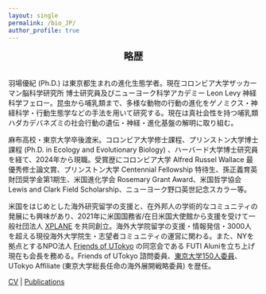 ```yaml
---
layout: single
permalink: /bio_JP/
author_profile: true
---
```


<div class="bioJP-content">
<h2 style="text-align: center; margin-top: 0; margin-bottom: 1.5em; font-size: 1.4em;">略歴</h2>

<div class="bioJP-content">

羽場優紀 (Ph.D.) は東京都生まれの進化生態学者。現在コロンビア大学ザッカーマン脳科学研究所 博士研究員及びニューヨーク科学アカデミー Leon Levy 神経科学フェロー。昆虫から哺乳類まで、多様な動物の行動の進化をゲノミクス・神経科学・行動生態学などの手法を用いて研究する。現在は真社会性を持つ哺乳類ハダカデバネズミの社会行動の遺伝・神経・進化基盤の解明に取り組む。

</div>

<div class="bioJP-content">

麻布高校・東京大学卒後渡米。コロンビア大学修士課程、プリンストン大学博士課程 (Ph.D. in Ecology and Evolutionary Biology) 、ハーバード大学博士研究員を経て、2024年から現職。受賞歴にコロンビア大学 Alfred Russel Wallace 最優秀修士論文賞、プリンストン大学 Centennial Fellowship 特待生、孫正義育英財団奨学金第1期生、米国進化学会 Rosemary Grant Award、米国哲学協会 Lewis and Clark Field Scholarship、ニューヨーク野口英世記念スカラー等。

</div>

<div class="bioJP-content">

米国をはじめとした海外研究留学の支援と、在外邦人の学術的なコミュニティの発展にも興味があり、2021年に米国国務省/在日米国大使館から支援を受けて一般社団法人 <a href="https://xplane.jp/" target="_blank">XPLANE</a> を共同創立。海外大学院留学の支援・情報発信・3000人を超える現役海外大学院生・志望者コミュニティの運営に関わる。また、NYを拠点とするNPO法人 <a href="https://www.friendsofutokyo.org/ja/" target="_blank">Friends of UTokyo</a> の同窓会である FUTI Aluniを立ち上げ現在も会長を務める。Friends of UTokyo 諮問委員、<a href="https://www.u-tokyo.ac.jp/150ut/ja/messages.html" target="_blank">東京大学150人委員</a>、UTokyo Affiliate (東京大学総長任命の海外展開戦略委員) を歴任。

</div>

<div class="bioJP-content">

<a href="/assets/images/CV/Yuki Haba_CV.pdf" target="_blank">CV</a> | <a href="https://scholar.google.com/citations?user=CtY4cz4AAAAJ&hl=en" target="_blank">Publications</a>

</div>
